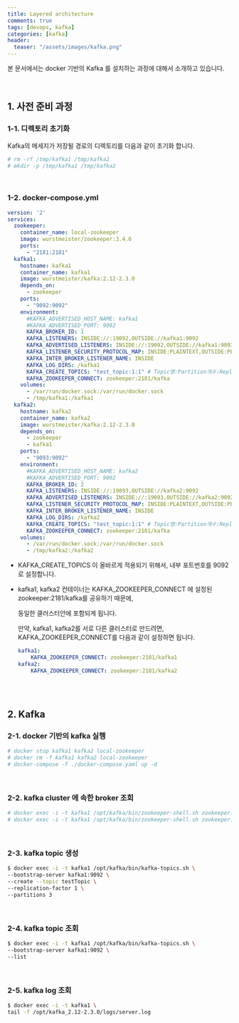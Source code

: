 ```yaml
---
title: Layered architecture
comments: true
tags: [devops, kafka]
categories: [kafka]
header:
  teaser: "/assets/images/kafka.png"
---
```


본 문서에서는 docker 기반의 Kafka 를 설치하는 과정에 대해서 소개하고 있습니다.

<br/>

## 1. 사전 준비 과정

### 1-1. 디렉토리 초기화

Kafka의 메세지가 저장될 경로의 디렉토리를 다음과 같이 초기화 합니다.

```sh
# rm -rf /tmp/kafka1 /tmp/kafka2
# mkdir -p /tmp/kafka1 /tmp/kafka2
```

<br/>

### 1-2. docker-compose.yml

```yaml
version: '2' 
services:
  zookeeper:
    container_name: local-zookeeper
    image: wurstmeister/zookeeper:3.4.6
    ports:
      - "2181:2181"
  kafka1:
    hostname: kafka1
    container_name: kafka1
    image: wurstmeister/kafka:2.12-2.3.0
    depends_on:
      - zookeeper
    ports:
      - "9092:9092"
    environment:
      #KAFKA_ADVERTISED_HOST_NAME: kafka1
      #KAFKA_ADVERTISED_PORT: 9092
      KAFKA_BROKER_ID: 1
      KAFKA_LISTENERS: INSIDE://:19092,OUTSIDE://kafka1:9092
      KAFKA_ADVERTISED_LISTENERS: INSIDE://:19092,OUTSIDE://kafka1:9092    
      KAFKA_LISTENER_SECURITY_PROTOCOL_MAP: INSIDE:PLAINTEXT,OUTSIDE:PLAINTEXT
      KAFKA_INTER_BROKER_LISTENER_NAME: INSIDE
      KAFKA_LOG_DIRS: /kafka1
      KAFKA_CREATE_TOPICS: "test_topic:1:1" # Topic명:Partition개수:Replica개수
      KAFKA_ZOOKEEPER_CONNECT: zookeeper:2181/kafka
    volumes:
      - /var/run/docker.sock:/var/run/docker.sock
      - /tmp/kafka1:/kafka1
  kafka2:
    hostname: kafka2
    container_name: kafka2
    image: wurstmeister/kafka:2.12-2.3.0
    depends_on:
      - zookeeper
      - kafka1
    ports:
      - "9093:9092"
    environment:
      #KAFKA_ADVERTISED_HOST_NAME: kafka2
      #KAFKA_ADVERTISED_PORT: 9092
      KAFKA_BROKER_ID: 2
      KAFKA_LISTENERS: INSIDE://:19093,OUTSIDE://kafka2:9092
      KAFKA_ADVERTISED_LISTENERS: INSIDE://:19093,OUTSIDE://kafka2:9092
      KAFKA_LISTENER_SECURITY_PROTOCOL_MAP: INSIDE:PLAINTEXT,OUTSIDE:PLAINTEXT
      KAFKA_INTER_BROKER_LISTENER_NAME: INSIDE
      KAFKA_LOG_DIRS: /kafka2
      KAFKA_CREATE_TOPICS: "test_topic:1:1" # Topic명:Partition개수:Replica개수
      KAFKA_ZOOKEEPER_CONNECT: zookeeper:2181/kafka
    volumes:
      - /var/run/docker.sock:/var/run/docker.sock
      - /tmp/kafka2:/kafka2
```

* KAFKA_CREATE_TOPICS 이 올바르게 적용되기 위해서, 내부 포트번호를 9092로 설정합니다.

* kafka1, kafka2 컨테이너는 KAFKA_ZOOKEEPER_CONNECT 에 설정된  zookeeper:2181/kafka를 공유하기 때문에,

    동일한 클러스터안에 포함되게 됩니다. 

    만약, kafka1, kafka2를 서로 다른 클러스터로 만드려면, KAFKA_ZOOKEEPER_CONNECT를 다음과 같이 설정하면 됩니다.

    ```yaml
    kafka1:
    	KAFKA_ZOOKEEPER_CONNECT: zookeeper:2181/kafka1
    kafka2:
    	KAFKA_ZOOKEEPER_CONNECT: zookeeper:2181/kafka2
    ```

    

<br/>

<br/>

## 2. Kafka

### 2-1. docker 기반의 kafka 실행

```sh
# docker stop kafka1 kafka2 local-zookeeper
# docker rm -f kafka1 kafka2 local-zookeeper
# docker-compose -f ./docker-compose.yaml up -d
```

<br/>

### 2-2. kafka cluster 에 속한 broker 조회 

```sh
# docker exec -i -t kafka1 /opt/kafka/bin/zookeeper-shell.sh zookeeper:2181 ls /
# docker exec -i -t kafka1 /opt/kafka/bin/zookeeper-shell.sh zookeeper:2181 ls /kafka1/brokers/ids
```

<br/>

### 2-3. kafka topic 생성

```sh
$ docker exec -i -t kafka1 /opt/kafka/bin/kafka-topics.sh \
--bootstrap-server kafka1:9092 \
--create --topic testTopic \
--replication-factor 1 \
--partitions 3
```

<br/>

### 2-4. kafka topic 조회

```sh
$ docker exec -i -t kafka1 /opt/kafka/bin/kafka-topics.sh \
--bootstrap-server kafka1:9092 \
--list
```

<br/>

### 2-5. kafka log 조회

```sh
$ docker exec -i -t kafka1 \
tail -f /opt/kafka_2.12-2.3.0/logs/server.log
```

<br/>


